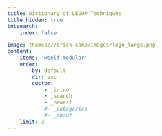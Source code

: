 ```yaml
---
title: Dictionary of LEGO® Techniques
title_hidden: true
tntsearch:
    index: false

image: themes://brick-camp/images/logo_large.png
content:
    items: '@self.modular'
    order:
        by: default
        dir: asc
        custom:
            - _intro
            - _search
            - _newest
            #- _categories
            #- _about
    limit: 3
---
```

